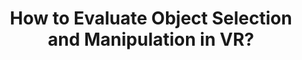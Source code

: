 ---
layout: post
title: How to Evaluate Object Selection and Manipulation in VR?
description: Guidelines for evaluating object selection and manipulation in VR.
redirect: http://doi.org/10.1145/3489849.3489853
# published: false
# image: haptic-magnetism.png
---